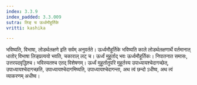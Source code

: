 ```yaml
---
index: 3.3.9
index_padded: 3.3.009
sutra: लिङ् च ऊर्ध्वमौहूर्तिके
vritti: kashika

---
```

भविष्यति, विभाषा, लोडर्थलक्षणे इति सर्वम् अनुवर्तते। ऊर्ध्वमौहूर्तिके भविष्यति काले लोडर्थलक्षणार्थे वर्तमानात् धातोर् विभाषा लिङ्प्रत्ययो भवति, चकाराल् लट् च। ऊर्ध्वं मुहूर्ताद् भवः ऊर्ध्वमौहूर्तिकः। निपातनात समासः, उत्तरपदवृद्धिश्च। भविस्यतश्च एतद् विशेषणम्। ऊर्ध्वं मुहूर्तातुपरि मुहूर्तस्य उपाध्यायश्चेदागच्छेत्, उपाध्यायश्चेदागच्छति, उपाध्यायश्चेदागमिष्यति, उपाध्यायश्चेदागन्ता, अथ त्वं छन्दो ऽधीष्व, अथ त्वं व्याकरणम् अधीष्व।